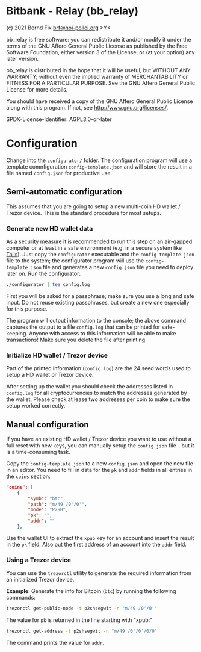 # Bitbank - Relay (bb_relay)

(c) 2021 Bernd Fix <brf@hoi-polloi.org>   >Y<

bb_relay is free software: you can redistribute it and/or modify it
under the terms of the GNU Affero General Public License as published
by the Free Software Foundation, either version 3 of the License,
or (at your option) any later version.

bb_relay is distributed in the hope that it will be useful, but
WITHOUT ANY WARRANTY; without even the implied warranty of
MERCHANTABILITY or FITNESS FOR A PARTICULAR PURPOSE.  See the GNU
Affero General Public License for more details.

You should have received a copy of the GNU Affero General Public License
along with this program.  If not, see <http://www.gnu.org/licenses/>.

SPDX-License-Identifier: AGPL3.0-or-later

# Configuration

Change into the `configurator/` folder. The configuration program will use
a template comnfiguration `config-template.json` and will store the result in a
file named `config.json` for productive use.

## Semi-automatic configuration

This assumes that you are going to setup a new multi-coin HD wallet / Trezor
device. This is the standard procedure for most setups.

### Generate new HD wallet data

As a security measure it is recommended to run this step on an air-gapped
computer or at least in a safe environment (e.g. in a secure system like
[Tails](https://tails.boum.org)). Just copy the `configurator` executable
and the `config-template.json` file to the system; the configurator program
will use the `config-template.json` file and generates a new `config.json`
file you need to deploy later on. Run the configurator:

```bash
./configurator | tee config.log
```

First you will be asked for a passphrase; make sure you use a long and safe
input. Do not reuse existing passphrases, but create a new one especially
for this purpose.

The program will output information to the console; the above command captures
the output to a file `config.log` that can be printed for safe-keeping. Anyone
with access to this information will be able to make transactions! Make sure
you delete the file after printing.

### Initialize HD wallet / Trezor device

Part of the printed information (`config.log`) are the 24 seed words used to
setup a HD wallet or Trezor device.

After setting up the wallet you should check the addresses listed in
`config.log` for all cryptocurrencies to match the addresses generated by the
wallet. Please check at lease two addresses per coin to make sure the setup
worked correctly.

## Manual configuration

If you have an existing HD wallet / Trezor device you want to use without a
full reset with new keys, you can manually setup the `config.json` file - but
it is a time-consuming task.

Copy the `config-template.json` to a new `config.json` and open the new file
in an editor. You need to fill in data for the `pk` and `addr` fields in all
entries in the `coins` section:

```json
"coins": [
    {
        "symb": "btc",
        "path": "m/49'/0'/0'",
        "mode": "P2SH",
        "pk": "",
        "addr": ""
    },

```

Use the wallet UI to extract the `xpub` key for an account and insert the
result in the `pk` field. Also put the first address of an account into
the `addr` field.

### Using a Trezor device

You can use the `trezorctl` utility to generate the required information
from an initialized Trezor device.

**Example**: Generate the info for Bitcoin (`btc`) by running the
following commands:

```bash
trezorctl get-public-node -t p2shsegwit -n "m/49'/0'/0'"
```

The value for `pk` is returned in the line starting with "xpub:"

```bash
trezorctl get-address -t p2shsegwit -n "m/49'/0'/0'/0/0"
```

The command prints the value for `addr`.
